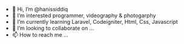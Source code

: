 - 👋 Hi, I’m @hanissiddiq
- 👀 I’m interested programmer, videography & photogarphy
- 🌱 I’m currently learning Laravel, Codeigniter, Html, Css, Javascript
- 💞️ I’m looking to collaborate on ...
- 📫 How to reach me ...

<!---
hanissiddiq/hanissiddiq is a ✨ special ✨ repository because its `README.md` (this file) appears on your GitHub profile.
You can click the Preview link to take a look at your changes.
--->
